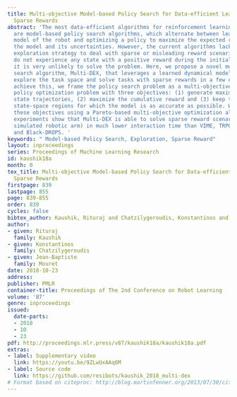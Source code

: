 ```yaml
---
title: Multi-objective Model-based Policy Search for Data-efficient Learning with
  Sparse Rewards
abstract: 'The most data-efficient algorithms for reinforcement learning in robotics
  are model-based policy search algorithms, which alternate between learning a dynamical
  model of the robot and optimizing a policy to maximize the expected return given
  the model and its uncertainties. However, the current algorithms lack an effective
  exploration strategy to deal with sparse or misleading reward scenarios: if they
  do not experience any state with a positive reward during the initial random exploration,
  it is very unlikely to solve the problem. Here, we propose a novel model-based policy
  search algorithm, Multi-DEX, that leverages a learned dynamical model to efficiently
  explore the task space and solve tasks with sparse rewards in a few episodes. To
  achieve this, we frame the policy search problem as a multi-objective, model-based
  policy optimization problem with three objectives: (1) generate maximally novel
  state trajectories, (2) maximize the cumulative reward and (3) keep the system in
  state-space regions for which the model is as accurate as possible. We then optimize
  these objectives using a Pareto-based multi-objective optimization algorithm. The
  experiments show that Multi-DEX is able to solve sparse reward scenarios (with a
  simulated robotic arm) in much lower interaction time than VIME, TRPO, GEP-PG, CMA-ES
  and Black-DROPS. '
keywords: " Model-based Policy Search, Exploration, Sparse Reward"
layout: inproceedings
series: Proceedings of Machine Learning Research
id: kaushik18a
month: 0
tex_title: Multi-objective Model-based Policy Search for Data-efficient Learning with
  Sparse Rewards
firstpage: 839
lastpage: 855
page: 839-855
order: 839
cycles: false
bibtex_author: Kaushik, Rituraj and Chatzilygeroudis, Konstantinos and Mouret, Jean-Baptiste
author:
- given: Rituraj
  family: Kaushik
- given: Konstantinos
  family: Chatzilygeroudis
- given: Jean-Baptiste
  family: Mouret
date: 2018-10-23
address: 
publisher: PMLR
container-title: Proceedings of The 2nd Conference on Robot Learning
volume: '87'
genre: inproceedings
issued:
  date-parts:
  - 2018
  - 10
  - 23
pdf: http://proceedings.mlr.press/v87/kaushik18a/kaushik18a.pdf
extras:
- label: Supplementary video
  link: https://youtu.be/9ZLwUxAAq6M
- label: Source code
  link: https://github.com/resibots/kaushik_2018_multi-dex
# Format based on citeproc: http://blog.martinfenner.org/2013/07/30/citeproc-yaml-for-bibliographies/
---
```

